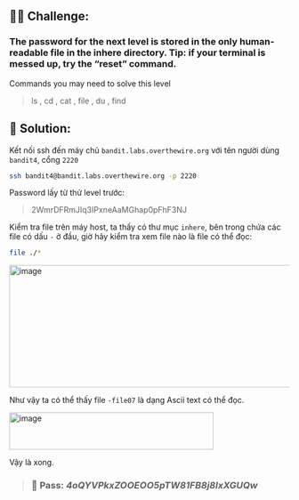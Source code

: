 ## 🕵️‍♂️ Challenge:  
### The password for the next level is stored in the only human-readable file in the inhere directory. Tip: if your terminal is messed up, try the “reset” command.  

Commands you may need to solve this level  
> ls , cd , cat , file , du , find

## 📝 Solution:

Kết nối ssh đến máy chủ `bandit.labs.overthewire.org` với tên người dùng `bandit4`, cổng `2220`  
```bash
ssh bandit4@bandit.labs.overthewire.org -p 2220
```
Password lấy từ thử level trước:  
> 2WmrDFRmJIq3IPxneAaMGhap0pFhF3NJ

Kiểm tra file trên máy host, ta thấy có thư mục `inhere`, bên trong chứa các file có dấu `-` ở đầu, giờ hãy kiểm tra xem file nào là file có thể đọc:  
```bash
file ./*
```

<img width="765" height="220" alt="image" src="https://github.com/user-attachments/assets/26c783f6-6663-4308-954a-c11ac79d2c1d" />

Như vậy ta có thể thấy file `-file07` là dạng Ascii text có thể đọc.  

<img width="367" height="67" alt="image" src="https://github.com/user-attachments/assets/662baf3c-589b-43a9-8db8-6ea50c6a8a08" />

Vậy là xong.  

>### 🎯 Pass: ***4oQYVPkxZOOEOO5pTW81FB8j8lxXGUQw***
